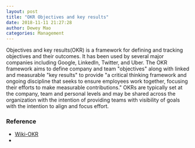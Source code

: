 ```yaml
--- 
layout: post 
title: "OKR Objectives and key results" 
date: 2018-11-11 21:27:28 
author: Dewey Mao 
categories: Management 
--- 
```

 
 Objectives and key results(OKR) is a framework for defining and tracking objectives and their outcomes.
 It has been used by several major companies including Google, LinkedIn, Twitter, and Uber.
 The OKR framework aims to define company and team "objectives" along with linked and measurable "key results" to provide "a critical thinking framework
 and ongoing discipline that seeks to ensure employees work together, focusing their efforts to make measurable contributions."
 OKRs are typically set at the company, team and personal levels and may be shared across the organization with the intention of providing teams with
 visibility of goals with the intention to align and focus effort.
 
### Reference 
- <a href="https://en.wikipedia.org/wiki/OKR" target="_blank"> Wiki-OKR </a> 
- <a href="" target="_blank">  </a> 
